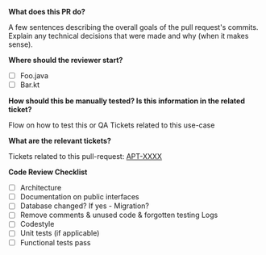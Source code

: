 **What does this PR do?**

   A few sentences describing the overall goals of the pull request's commits. 
   Explain any technical decisions that were made and why (when it makes sense).

**Where should the reviewer start?**

- [ ] Foo.java
- [ ] Bar.kt

**How should this be manually tested? Is this information in the related ticket?**

  Flow on how to test this or QA Tickets related to this use-case

**What are the relevant tickets?**

  Tickets related to this pull-request: [APT-XXXX](https://aptoide.atlassian.net/browse/APT-XXXX)
  

**Code Review Checklist**

- [ ] Architecture
- [ ] Documentation on public interfaces
- [ ] Database changed? If yes - Migration?
- [ ] Remove comments & unused code & forgotten testing Logs
- [ ] Codestyle
- [ ] Unit tests (if applicable)
- [ ] Functional tests pass
